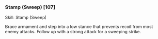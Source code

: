 ### Stamp (Sweep) [107]

Skill: Stamp (Sweep)

Brace armament and step into a low stance that prevents recoil from most enemy attacks. Follow up with a strong attack for a sweeping strike.